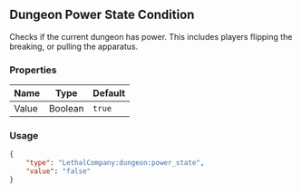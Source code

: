 ## Dungeon Power State Condition
Checks if the current dungeon has power. This includes players flipping the breaking, or pulling the apparatus.

### Properties
| Name | Type | Default |
|--------|-------|---------|
| Value | Boolean | `true` |

### Usage
```json
{
    "type": "LethalCompany:dungeon:power_state",
    "value": "false"
}
```
